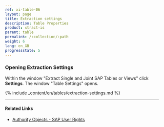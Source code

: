 ```yaml
---
ref: xi-table-06
layout: page
title: Extraction settings
description: Table Properties
product: xtract-is
parent: table
permalink: /:collection/:path
weight: 6
lang: en_GB
progressstate: 5
---
```

### Opening Extraction Settings
Within the window "Extract Single and Joint SAP Tables or Views" click **Settings**. The window "Table Settings" opens. 

{% include _content/en/tables/extraction-settings.md  %}

***********
#### Related Links
- [Authority Objects - SAP User Rights](https://kb.theobald-software.com/sap/authority-objects-sap-user-rights)		   